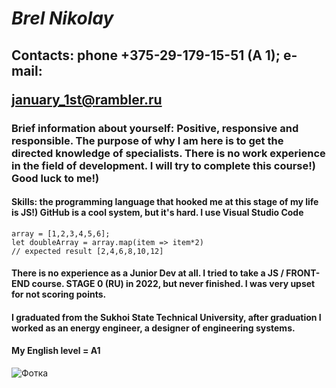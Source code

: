 # *Brel Nikolay*
## Contacts: phone +375-29-179-15-51 (A 1); e-mail: <p>january_1st@rambler.ru<p>

### Brief information about yourself: Positive, responsive and responsible. The purpose of why I am here is to get the directed knowledge of specialists. There is no work experience in the field of development. I will try to complete this course!) Good luck to me!)

#### Skills: the programming language that hooked me at this stage of my life is JS!) GitHub is a cool system, but it's hard. I use Visual Studio Code

```
array = [1,2,3,4,5,6];
let doubleArray = array.map(item => item*2)
// expected result [2,4,6,8,10,12]
```

#### There is no experience as a Junior Dev at all. I tried to take a JS / FRONT-END course. STAGE 0 (RU) in 2022, but never finished. I was very upset for not scoring points.
#### I graduated from the Sukhoi State Technical University, after graduation I worked as an energy engineer, a designer of engineering systems.

#### My English level  = А1

![Фотка](https://github.com/ZanderPredator/rsschool-cv/assets/95385720/edc83153-f964-43b0-9b4b-15edd321d411)
